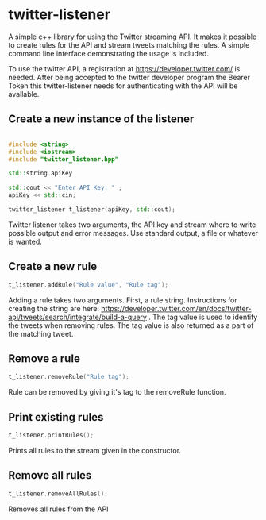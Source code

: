 # twitter-listener

A simple c++ library for using the Twitter streaming API. It makes it possible to create rules for the API and stream tweets matching the rules. A simple command line interface demonstrating the usage is included. 

To use the twitter API, a registration at https://developer.twitter.com/ is needed. After being accepted to the twitter developer program the Bearer Token this twitter-listener needs for authenticating with the API will be available.

## Create a new instance of the listener 


```cpp

#include <string>
#include <iostream>
#include "twitter_listener.hpp"

std::string apiKey

std::cout << "Enter API Key: " ;
apiKey << std::cin;

twitter_listener t_listener(apiKey, std::cout);

```

Twitter listener takes two arguments, the API key and stream where to write possible output and error messages. Use standard output, a file or whatever is wanted. 


## Create a new rule 

```cpp
t_listener.addRule("Rule value", "Rule tag");

```

Adding a rule takes two arguments. First, a rule string. Instructions for creating the string are here: https://developer.twitter.com/en/docs/twitter-api/tweets/search/integrate/build-a-query . The tag value is used to identify the tweets when removing rules. The tag value is also returned as a part of the matching tweet. 


## Remove a rule
```cpp
t_listener.removeRule("Rule tag");

```
Rule can be removed by giving it's tag to the removeRule function. 



## Print existing rules
```cpp
t_listener.printRules();

```
Prints all rules to the stream given in the constructor. 

## Remove all rules
```cpp
t_listener.removeAllRules();

```
Removes all rules from the API
